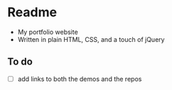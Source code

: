 # Readme

- My portfolio website
- Written in plain HTML, CSS, and a touch of jQuery

## To do

- [ ] add links to both the demos and the repos
